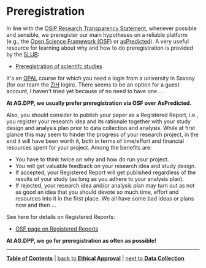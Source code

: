 # Preregistration

In line with the [OSIP Research Transparency Statement](https://tu-dresden.de/mn/psychologie/die-fakultaet/open-science/osip-research-transparency-statement), whenever possible and sensible, we preregister our main hypotheses on a reliable platform (e.g., the [Open Science Framework (OSF)](https://osf.io/prereg) or [asPredicted](https://aspredicted.org)). 
A very useful resource for learning about why and how to do preregistration is provided by the [SLUB](https://www.slub-dresden.de/):

- [Preregistration of scientifc studies](https://bildungsportal.sachsen.de/opal/auth/RepositoryEntry/31574065165/CourseNode/1628044732527501003)

It's an [OPAL](https://bildungsportal.sachsen.de/opal/shiblogin) course for which you need a login from a university in Saxony (for our team the [ZIH](https://tu-dresden.de/zih) login). There seems to be an option for a guest account, I haven't tried yet because of no need to have one ... 

**At AG.DPP, we usually prefer preregistration via OSF over AsPredicted.**

Also, you should consider to publish your paper as a Registered Report, i.e., you register your research idea and its rationale together with your study design and analysis plan prior to data collection and analysis. While at first glance this may seem to hinder the progress of your research project, in the end it will have been worth it, both in terms of time/effort and financial resources spent for your project. Among the benefits are:

- You have to think twice on why and how do run your project.
- You will get valuable feedback on your research idea and study design.
- If accepted, your Registered Report will get published regardless of the results of your study (as long as you adhere to your analysis plan).
- If rejected, your research idea and/or analysis plan may turn out as not as good an idea that you should devote so much time, effort and resources into it in the first place. We all have some bad ideas or plans now and then ... 

See here for details on Registered Reports:

- [OSF page on Registered Reports](https://www.cos.io/initiatives/registered-reports)

**At AG.DPP, we go for preregistration as often as possible!** 

---

[**Table of Contents**](#README.md) | [back to **Ethical Approval**](08_Ethical_approval.md) | [next to **Data Collection**](10_Data_collection.md)

